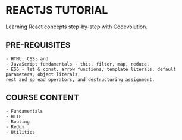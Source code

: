 # REACTJS TUTORIAL

Learning React concepts step-by-step with Codevolution.

## PRE-REQUISITES
    - HTML, CSS; and
    - JavaScript fundamentals - this, filter, map, reduce.
    - ES6 - let & const, arrow functions, template literals, default parameters, object literals,
    rest and spread operators, and destructuring assignment.

## COURSE CONTENT
    - Fundamentals
    - HTTP
    - Routing
    - Redux
    - Utilities